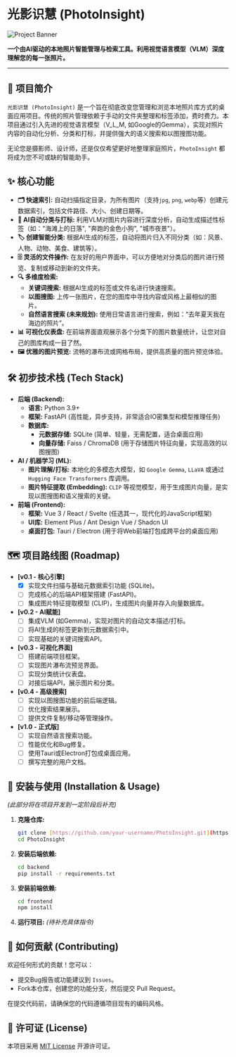 # 光影识慧 (PhotoInsight)

![Project Banner](https://placehold.co/800x200/6366f1/white?text=PhotoInsight&font=raleway)

**一个由AI驱动的本地照片智能管理与检索工具。利用视觉语言模型（VLM）深度理解您的每一张照片。**

---

## 📖 项目简介

`光影识慧 (PhotoInsight)` 是一个旨在彻底改变您管理和浏览本地照片库方式的桌面应用项目。传统的照片管理依赖于手动的文件夹整理和标签添加，费时费力。本项目通过引入先进的视觉语言模型（V_L_M, 如Google的Gemma），实现对照片内容的自动化分析、分类和打标，并提供强大的语义搜索和以图搜图功能。

无论您是摄影师、设计师，还是仅仅希望更好地整理家庭照片，`PhotoInsight` 都将成为您不可或缺的智能助手。

## ✨ 核心功能

* **🗂️ 快速索引:** 自动扫描指定目录，为所有图片（支持`jpg`, `png`, `webp`等）创建元数据索引，包括文件路径、大小、创建日期等。
* **🧠 AI自动分类与打标:** 利用VLM对图片内容进行深度分析，自动生成描述性标签（如："海滩上的日落", "奔跑的金色小狗", "城市夜景"）。
* **🏷️ 创建智能分类:** 根据AI生成的标签，自动将图片归入不同分类（如：风景、人物、动物、美食、建筑等）。
* **🗄️ 灵活的文件操作:** 在友好的用户界面中，可以方便地对分类后的图片进行预览、复制或移动到新的文件夹。
* **🔍 多维度检索:**
    * **关键词搜索:** 根据AI生成的标签或文件名进行快速搜索。
    * **以图搜图:** 上传一张图片，在您的图库中寻找内容或风格上最相似的图片。
    * **自然语言搜索 (未来规划):** 使用日常语言进行搜索，例如：“去年夏天我在海边的照片”。
* **📊 可视化仪表盘:** 在前端界面直观展示各个分类下的图片数量统计，让您对自己的图库构成一目了然。
* **🖼️ 优雅的图片预览:** 流畅的瀑布流或网格布局，提供高质量的图片预览体验。

## 🛠️ 初步技术栈 (Tech Stack)

* **后端 (Backend):**
    * **语言:** Python 3.9+
    * **框架:** FastAPI (高性能，异步支持，非常适合IO密集型和模型推理任务)
    * **数据库:**
        * **元数据存储:** SQLite (简单、轻量，无需配置，适合桌面应用)
        * **向量存储:** Faiss / ChromaDB (用于存储图片特征向量，实现高效的以图搜图)
* **AI / 机器学习 (ML):**
    * **图片理解/打标:** 本地化的多模态大模型，如 `Google Gemma`, `LLaVA` 或通过 `Hugging Face Transformers` 库调用。
    * **图片特征提取 (Embedding):** `CLIP` 等视觉模型，用于生成图片向量，是实现以图搜图和语义搜索的关键。
* **前端 (Frontend):**
    * **框架:** Vue 3 / React / Svelte (任选其一，现代化的JavaScript框架)
    * **UI库:** Element Plus / Ant Design Vue / Shadcn UI
    * **桌面打包:** Tauri / Electron (用于将Web前端打包成跨平台的桌面应用)

## 🗺️ 项目路线图 (Roadmap)

-   **[v0.1 - 核心引擎]**
    -   [x] 实现文件扫描与基础元数据索引功能 (SQLite)。
    -   [ ] 完成核心的后端API框架搭建 (FastAPI)。
    -   [ ] 集成图片特征提取模型 (CLIP)，生成图片向量并存入向量数据库。

-   **[v0.2 - AI赋能]**
    -   [ ] 集成VLM (如Gemma)，实现对图片的自动文本描述/打标。
    -   [ ] 将AI生成的标签更新到元数据索引中。
    -   [ ] 实现基础的关键词搜索API。

-   **[v0.3 - 可视化界面]**
    -   [ ] 搭建前端项目框架。
    -   [ ] 实现图片瀑布流预览界面。
    -   [ ] 实现分类统计仪表盘。
    * [ ] 对接后端API，展示图片和分类。

-   **[v0.4 - 高级搜索]**
    -   [ ] 实现以图搜图功能的前后端逻辑。
    -   [ ] 优化搜索结果展示。
    -   [ ] 提供文件复制/移动等管理操作。

-   **[v1.0 - 正式版]**
    -   [ ] 实现自然语言搜索功能。
    -   [ ] 性能优化和Bug修复。
    -   [ ] 使用Tauri或Electron打包成桌面应用。
    -   [ ] 撰写完整的用户文档。

## 🚀 安装与使用 (Installation & Usage)

*(此部分将在项目开发到一定阶段后补充)*

1.  **克隆仓库:**
    ```bash
    git clone [https://github.com/your-username/PhotoInsight.git](https://github.com/your-username/PhotoInsight.git)
    cd PhotoInsight
    ```
2.  **安装后端依赖:**
    ```bash
    cd backend
    pip install -r requirements.txt
    ```
3.  **安装前端依赖:**
    ```bash
    cd frontend
    npm install
    ```
4.  **运行项目:**
    *(待补充具体指令)*

## 🤝 如何贡献 (Contributing)

欢迎任何形式的贡献！您可以：
* 提交Bug报告或功能建议到 `Issues`。
* Fork本仓库，创建您的功能分支，然后提交 Pull Request。

在提交代码前，请确保您的代码遵循项目现有的编码风格。

## 📄 许可证 (License)

本项目采用 [MIT License](LICENSE) 开源许可证。
